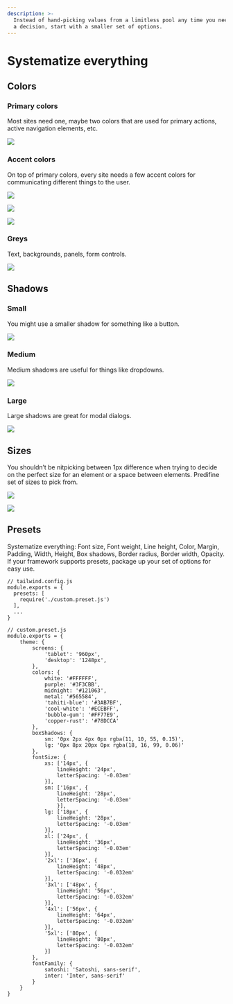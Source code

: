 ```yaml
---
description: >-
  Instead of hand-picking values from a limitless pool any time you need to make
  a decision, start with a smaller set of options.
---
```


# Systematize everything

## Colors

### **Primary colors**

Most sites need one, maybe two colors that are used for primary actions, active navigation elements, etc.

![](../.gitbook/assets/primary-colors.png)

### **Accent colors**

On top of primary colors, every site needs a few accent colors for communicating different things to the user.

![](../.gitbook/assets/accent3-colors.png)

![](../.gitbook/assets/accent2-colors.png)

![](../.gitbook/assets/accent1-colors.png)

### **Greys**

Text, backgrounds, panels, form controls.

![](../.gitbook/assets/neutral-colors.png)

## Shadows

### **Small**

You might use a smaller shadow for something like a button.

![](../.gitbook/assets/shadow-small.png)

### **Medium**

Medium shadows are useful for things like dropdowns.

![](../.gitbook/assets/shadow-medium.png)

### **Large**

Large shadows are great for modal dialogs.

![](<../.gitbook/assets/shadow-large (1).png>)

## Sizes

You shouldn’t be nitpicking between 1px difference when trying to decide on the perfect size for an element or a space between elements. Predifine set of sizes to pick from.

![](../.gitbook/assets/spacing-nosys.png)

![](../.gitbook/assets/spacing-sys.png)

## Presets

Systematize everything: Font size, Font weight, Line height, Color, Margin, Padding, Width, Height, Box shadows, Border radius, Border width, Opacity. If your framework supports presets, package up your set of options for easy use.

```
// tailwind.config.js
module.exports = {
  presets: [
    require('./custom.preset.js')
  ],
  ...
}

// custom.preset.js
module.exports = {
	theme: {
		screens: {
			'tablet': '960px',
			'desktop': '1248px',
		},
		colors: {
			white: '#FFFFFF',
			purple: '#3F3CBB',
			midnight: '#121063',
			metal: '#565584',
			'tahiti-blue': '#3AB7BF',
			'cool-white': '#ECEBFF',
			'bubble-gum': '#FF77E9',
			'copper-rust': '#78DCCA'
		},
		boxShadows: {
			sm: '0px 2px 4px 0px rgba(11, 10, 55, 0.15)',
			lg: '0px 8px 20px Opx rgba(18, 16, 99, 0.06)'
		},
		fontSize: {
			xs: ['14px', {
				lineHeight: '24px', 
				letterSpacing: '-0.03em'
			}],
			sm: ['16px', {
				lineHeight: '28px', 
				letterSpacing: '-0.03em'
				}],
			lg: ['18px', {
				lineHeight: '28px',
				letterSpacing: '-0.03em'
			}],
			xl: ['24px', {
				lineHeight: '36px',
				letterSpacing: '-0.03em'
			}],
			'2xl': ['36px', {
				lineHeight: '48px',
				letterSpacing: '-0.032em'
			}],
			'3xl': ['48px', {
				lineHeight: '56px', 
				letterSpacing: '-0.032em' 
			}],
			'4xl': ['56px', {
				lineHeight: '64px',
				letterSpacing: '-0.032em'
			}],
			'5xl': ['80px', {
				lineHeight: '80px',
				letterSpacing: '-0.032em'
			}]
		},
		fontFamily: {
			satoshi: 'Satoshi, sans-serif',
			inter: 'Inter, sans-serif'
		}
	}
}
```
